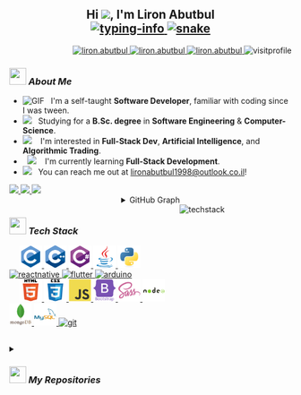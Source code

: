 <h2 align="center">
    Hi <img src="https://c.tenor.com/D5L3scQHFb4AAAAi/bt21-hi.gif" width="32px">, I'm Liron Abutbul<br>
    <a href="https://github.com/ladunjexa">
        <img src="https://readme-typing-svg.herokuapp.com/?lines=B.Sc.%20Student%20🔬;Full-Stack%20Developer;Software&20Developer;Experienced%20Stocktrader%20💹;%20🎯&font=Fira&center=true&width=380&height=38&color=0056D2&vCenter=true&size=18&pause=1000" alt="typing-info">
    </a>
    <a href="https://github.com/ladunjexa">
        <img src="https://raw.githubusercontent.com/ladunjexa/ladunjexa/output/github-contribution-grid-snake.svg" alt="snake" height="70%" width="70%"/>
    </a>
</h2>
<div align="right">
    <a href="https://twitter.com/lironabutbul6" target="blank">
        <img src="https://raw.githubusercontent.com/rahuldkjain/github-profile-readme-generator/master/src/images/icons/Social/twitter.svg" alt="liron.abutbul" height="20" width="26" />
    </a>
    <!---<a href="https://linkedin.com/in/liron.abutbul" target="blank">
        <img src="https://raw.githubusercontent.com/rahuldkjain/github-profile-readme-generator/master/src/images/icons/Social/linked-in-alt.svg" alt="liron.abutbul" height="20" width="26" />
    </a>--->
    <a href="https://fb.com/liron.abutbul.773" target="blank">
        <img src="https://raw.githubusercontent.com/rahuldkjain/github-profile-readme-generator/master/src/images/icons/Social/facebook.svg" alt="liron.abutbul" height="20" width="26" />
    </a>
    <a href="https://instagram.com/lironabutbul" target="blank">
        <img src="https://raw.githubusercontent.com/rahuldkjain/github-profile-readme-generator/master/src/images/icons/Social/instagram.svg" alt="liron.abutbul" height="20" width="26" />
    </a>
    <img alt="visitprofile" src="https://visitcount.itsvg.in/api?id=ladunjexa&icon=0&color=0"/>
</div>

### <img src="https://raw.githubusercontent.com/mayankchaudhary26/Cool-Readme-ideas/master/data/octocat/daftpunktocat-thomas.gif" height="30px" width="30px" /> **_About Me_**

- <img alt="GIF" src="https://github.com/ladunjexa/ladunjexa/blob/main/assets/Developer.gif" width="25" /> &nbsp; I'm a self-taught **Software Developer**, familiar with coding since I was tween. <br>
- <img src="https://github.com/ladunjexa/ladunjexa/blob/main/assets/message.gif?raw=true" width="25" />&nbsp;&nbsp; Studying for a **B.Sc. degree** in **Software Engineering** & **Computer-Science**. <br>
- <img src="https://github.com/ladunjexa/ladunjexa/blob/main/assets/hyperkitty.gif?raw=true" width="20" />&nbsp;&nbsp;&nbsp; I'm interested in **Full-Stack Dev**, **Artificial Intelligence**, and **Algorithmic Trading**. <br>
- &nbsp;&nbsp;<img src="https://github.com/ladunjexa/ladunjexa/blob/main/assets/lightning.gif?raw=true" width="12" />&nbsp;&nbsp;&nbsp;&nbsp;I'm currently learning **Full-Stack Development**. <br>
- <img src="https://github.com/ladunjexa/ladunjexa/blob/main/assets/letterbox.gif?raw=true" width="25" /> &nbsp; You can reach me out at lironabutbul1998@outlook.co.il! <br>

<a href="https://github.com/ladunjexa">
    <img src="http://github-profile-summary-cards.vercel.app/api/cards/stats?username=ladunjexa&theme=tokyonight" width="32.5%">
    <img src="http://github-profile-summary-cards.vercel.app/api/cards/repos-per-language?username=ladunjexa&theme=tokyonight" width="32.5%">
    <img src="https://github-readme-stats.vercel.app/api/top-langs/?username=ladunjexa&layout=compact&langs_count=10&theme=tokyonight&hide_border=true&hide=procfile" width="31%">
</a>
<details align="center">
    <summary>GitHub Graph</summary>
    <img src="http://github-profile-summary-cards.vercel.app/api/cards/profile-details?username=ladunjexa&theme=tokyonight">
</details>

<img alt="techstack" src="https://github.com/ladunjexa/ladunjexa/blob/main/assets/techstack.svg" height="200" width="200" align="right"/>

### <img src="https://online.fliphtml5.com/xndxj/hbpk/files/SlidePage/220104083819634.gif" height="30px" width="30px"/> **_Tech Stack_**

<p align="left"> &emsp;
  <a href="https://www.cprogramming.com/" target="_blank" rel="noreferrer">
    <img
      src="https://raw.githubusercontent.com/devicons/devicon/master/icons/c/c-original.svg"
      alt="c"
      width="40"
      height="40"
    />
  </a>
  <a href="https://www.w3schools.com/cpp/" target="_blank" rel="noreferrer">
    <img
      src="https://raw.githubusercontent.com/devicons/devicon/master/icons/cplusplus/cplusplus-original.svg"
      alt="cplusplus"
      width="40"
      height="40"
    />
  </a>
  <a href="https://www.w3schools.com/cs/" target="_blank" rel="noreferrer">
    <img
      src="https://raw.githubusercontent.com/devicons/devicon/master/icons/csharp/csharp-original.svg"
      alt="csharp"
      width="40"
      height="40"
    />
  </a>
  <a href="https://www.java.com" target="_blank" rel="noreferrer">
    <img
      src="https://raw.githubusercontent.com/devicons/devicon/master/icons/java/java-original.svg"
      alt="java"
      width="40"
      height="40"
    />
  </a>
  <a href="https://www.python.org" target="_blank" rel="noreferrer">
    <img
      src="https://raw.githubusercontent.com/devicons/devicon/master/icons/python/python-original.svg"
      alt="python"
      width="40"
      height="40"
    />
  </a>
  <a href="https://reactnative.dev/" target="_blank" rel="noreferrer">
    <img
      src="https://reactnative.dev/img/header_logo.svg"
      alt="reactnative"
      width="40"
      height="40"
    />
  </a>
  <a href="https://flutter.dev" target="_blank" rel="noreferrer">
    <img
      src="https://www.vectorlogo.zone/logos/flutterio/flutterio-icon.svg"
      alt="flutter"
      width="40"
      height="40"
    />
  </a>
  <a href="https://www.arduino.cc/" target="_blank" rel="noreferrer">
    <img
      src="https://cdn.worldvectorlogo.com/logos/arduino-1.svg"
      alt="arduino"
      width="40"
      height="40"
    />
  </a><br> &emsp;
  <a href="https://www.w3.org/html/" target="_blank" rel="noreferrer">
    <img
      src="https://raw.githubusercontent.com/devicons/devicon/master/icons/html5/html5-original-wordmark.svg"
      alt="html5"
      width="40"
      height="40"
    />
  </a>
  <a href="https://www.w3schools.com/css/" target="_blank" rel="noreferrer">
    <img
      src="https://raw.githubusercontent.com/devicons/devicon/master/icons/css3/css3-original-wordmark.svg"
      alt="css3"
      width="40"
      height="40"
    />
  </a>
  <a
    href="https://developer.mozilla.org/en-US/docs/Web/JavaScript"
    target="_blank"
    rel="noreferrer"
  >
    <img
      src="https://raw.githubusercontent.com/devicons/devicon/master/icons/javascript/javascript-original.svg"
      alt="javascript"
      width="40"
      height="40"
    />
  </a>
<a href="https://getbootstrap.com" target="_blank" rel="noreferrer">
    <img
      src="https://raw.githubusercontent.com/devicons/devicon/master/icons/bootstrap/bootstrap-plain-wordmark.svg"
      alt="bootstrap"
      width="40"
      height="40"
    />
  </a>
  <a href="https://sass-lang.com" target="_blank" rel="noreferrer">
    <img
      src="https://raw.githubusercontent.com/devicons/devicon/master/icons/sass/sass-original.svg"
      alt="sass"
      width="40"
      height="40"
    />
  </a>
  <a href="https://nodejs.org" target="_blank" rel="noreferrer">
    <img
      src="https://raw.githubusercontent.com/devicons/devicon/master/icons/nodejs/nodejs-original-wordmark.svg"
      alt="nodejs"
      width="40"
      height="40"
    />
  </a>
  <a href="https://www.mongodb.com/" target="_blank" rel="noreferrer">
    <img
      src="https://raw.githubusercontent.com/devicons/devicon/master/icons/mongodb/mongodb-original-wordmark.svg"
      alt="mongodb"
      width="40"
      height="40"
    />
  </a>
  <a href="https://www.mysql.com/" target="_blank" rel="noreferrer">
    <img
      src="https://raw.githubusercontent.com/devicons/devicon/master/icons/mysql/mysql-original-wordmark.svg"
      alt="mysql"
      width="40"
      height="40"
    />
  </a>
  <a href="https://git-scm.com/" target="_blank" rel="noreferrer">
    <img
      src="https://www.vectorlogo.zone/logos/git-scm/git-scm-icon.svg"
      alt="git"
      width="40"
      height="40"
    />
  </a>
</p>
<h2></h2>
<details>
<summary>

### <img src="https://raw.githubusercontent.com/mayankchaudhary26/Cool-Readme-ideas/master/data/octocat/daftpunktocat-guy.gif" height="30px" width="30px"/> **_My Repositories_**

</summary>
<p align="left">
  <a href="https://github.com/ladunjexa/Noteboard-App"><img width="278" src="https://denvercoder1-github-readme-stats.vercel.app/api/pin/?username=ladunjexa&repo=Noteboard-App&theme=dracula&bg_color=7900FF&title_color=CFFFDC&icon_color=93FFD8&hide_border=true&show_icons=true" alt="github-readme-streak-stats"></a>
  <a href="https://github.com/ladunjexa/Magazine-RESTful-API"><img width="278" src="https://denvercoder1-github-readme-stats.vercel.app/api/pin/?username=ladunjexa&repo=Magazine-RESTful-API&theme=dracula&bg_color=7900FF&title_color=CFFFDC&icon_color=93FFD8&hide_border=true&show_icons=true" alt="readme-typing-svg"></a>
  <a href="https://github.com/ladunjexa/Authentication-N-Security"><img width="278" src="https://denvercoder1-github-readme-stats.vercel.app/api/pin?username=ladunjexa&repo=Authentication-N-Security&theme=dracula&bg_color=7900FF&title_color=CFFFDC&icon_color=93FFD8&hide_border=true&show_icons=true" alt="custom-icon-badges"></a>
  <a href="https://github.com/ladunjexa/50-Mini-Web-Projects"><img width="278" src="https://denvercoder1-github-readme-stats.vercel.app/api/pin/?username=ladunjexa&repo=50-Mini-Web-Projects&theme=dracula&bg_color=7900FF&title_color=CFFFDC&icon_color=93FFD8&hide_border=true&show_icons=true" alt="unicode-formatter"></a>
    <a href="https://github.com/ladunjexa/LoginAutomation-BGU-OUOI"><img width="278" src="https://denvercoder1-github-readme-stats.vercel.app/api/pin/?username=ladunjexa&repo=LoginAutomation-BGU-OUOI&theme=dracula&bg_color=7900FF&title_color=CFFFDC&icon_color=93FFD8&hide_border=true&show_icons=true" alt="unicode-formatter"></a>
  <a href="https://github.com/ladunjexa/Todolist-Web-w.MongoDB"><img width="278" src="https://denvercoder1-github-readme-stats.vercel.app/api/pin/?username=ladunjexa&repo=Todolist-Web-w.MongoDB&theme=dracula&bg_color=7900FF&title_color=CFFFDC&icon_color=93FFD8&hide_border=true&show_icons=true" alt="table2ascii"></a>
  <a href="https://github.com/ladunjexa/sneakers-ecommerce-ui"><img width="278" src="https://denvercoder1-github-readme-stats.vercel.app/api/pin/?username=ladunjexa&repo=sneakers-ecommerce-ui&theme=dracula&bg_color=7900FF&title_color=CFFFDC&icon_color=93FFD8&hide_border=true&show_icons=true" alt="github-readme-streak-stats"></a>
  <a href="https://github.com/ladunjexa/googlebooks-downloader"><img width="278" src="https://denvercoder1-github-readme-stats.vercel.app/api/pin/?username=ladunjexa&repo=googlebooks-downloader&theme=dracula&bg_color=7900FF&title_color=CFFFDC&icon_color=93FFD8&hide_border=true&show_icons=true" alt="readme-typing-svg"></a>
  <a href="https://github.com/ladunjexa/ATM-program"><img width="278" src="https://denvercoder1-github-readme-stats.vercel.app/api/pin?username=ladunjexa&repo=ATM-program&theme=dracula&bg_color=7900FF&title_color=CFFFDC&icon_color=93FFD8&hide_border=true&show_icons=true" alt="custom-icon-badges"></a>
  <a href="https://github.com/ladunjexa/Blog-website-w.mongodb"><img width="278" src="https://denvercoder1-github-readme-stats.vercel.app/api/pin/?username=ladunjexa&repo=Blog-Website-w.MongoDB&theme=dracula&bg_color=7900FF&title_color=CFFFDC&icon_color=93FFD8&hide_border=true&show_icons=true" alt="Unedit-for-Reddit"></a>
  <a href="https://github.com/ladunjexa/obj-dist-detector"><img width="278" src="https://denvercoder1-github-readme-stats.vercel.app/api/pin/?username=ladunjexa&repo=obj-dist-detector&theme=dracula&bg_color=7900FF&title_color=CFFFDC&icon_color=93FFD8&hide_border=true&show_icons=true" alt="Unedit-for-Reddit"></a>
  <a href="https://github.com/ladunjexa/bunch-of-cs.console-apps"><img width="278" src="https://denvercoder1-github-readme-stats.vercel.app/api/pin/?username=ladunjexa&repo=Bunch-of-CS.Console-Apps&theme=dracula&bg_color=7900FF&title_color=CFFFDC&icon_color=93FFD8&hide_border=true&show_icons=true" alt="table2ascii"></a>
</p>

<p align="left">
  <a href="https://github.com/ladunjexa?tab=repositories&sort=stargazers"><img alt="All Repositories" title="All Repositories" src="https://custom-icon-badges.herokuapp.com/badge/-All%20Repos-2962FF?style=for-the-badge&logoColor=white&logo=repo"/></a>
</p>
</details>
<!--- &emsp;&emsp; Enthusiastic about creating stuff from scratch and passionate about learning new technologies. <br>--->
<!---<img width="15%" align="right" alt="Github Image" src="https://raw.githubusercontent.com/raghavk16/raghavk16/master/giphy.webp" />--->
